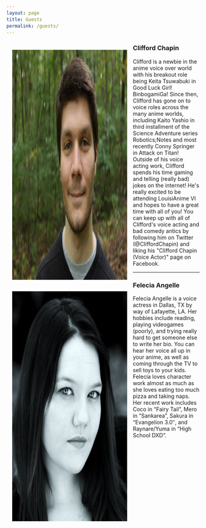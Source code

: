 ```yaml
---
layout: page
title: Guests
permalink: /guests/
---
```



<div class="container">
<div class="row">
<a name="CliffordChapin"></a>
<img class="img-responsive" src="/img/guests/Headshot_Clifford.jpg" alt="Clifford Chapin" width="300" height="600" style="border:5px solid white; float:left; margin:10px;">


<h3>Clifford Chapin</h3>

Clifford is a newbie in the anime voice over world with his breakout role being Keita Tsuwabuki
in Good Luck Girl! Binbogami­Ga! Since then, Clifford has gone on to voice roles across the
many anime worlds, including Kaito Yashio in third installment of the Science Adventure series
Robotics;Notes and most recently Conny Springer in Attack on Titan! Outside of his voice
acting work, Clifford spends his time gaming and telling (really bad) jokes on the internet! He's
really excited to be attending LouisiAnime VI and hopes to have a great time with all of you! You
can keep up with all of Clifford's voice acting and bad comedy antics by following him on Twitter
(@CliffordChapin) and liking his "Clifford Chapin (Voice Actor)" page on Facebook.
</div>
<hr class="featurette-divider">
<div class="row">
<a name="FeleciaAngelle"></a>
<img class="img-responsive" src="/img/guests/Headshot_Fee.jpg" alt="Clifford Chapin" width="300" height="600" style="border:5px solid white; float:left; margin:10px;">


<h3>Felecia Angelle</h3>

Felecia Angelle is a voice actress in Dallas, TX by way of Lafayette, LA. Her hobbies include
reading, playing videogames (poorly), and trying really hard to get someone else to write her
bio. You can hear her voice all up in your anime, as well as coming through the TV to sell
toys to your kids. Felecia loves character work almost as much as she loves eating too much
pizza and taking naps. Her recent work includes Coco in “Fairy Tail”, Mero in “Sankarea”,
Sakura in “Evangelion 3.0′′, and Raynare/Yuma in “High School DXD”.
</div>
</div>